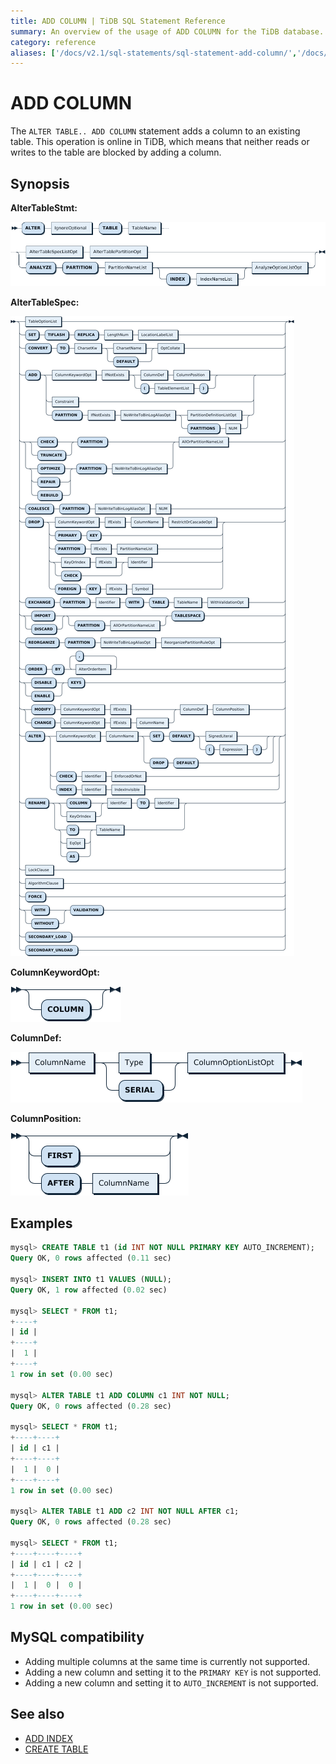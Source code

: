 ```yaml
---
title: ADD COLUMN | TiDB SQL Statement Reference
summary: An overview of the usage of ADD COLUMN for the TiDB database.
category: reference
aliases: ['/docs/v2.1/sql-statements/sql-statement-add-column/','/docs/v2.1/reference/sql/statements/add-column/']
---
```


# ADD COLUMN

The `ALTER TABLE.. ADD COLUMN` statement adds a column to an existing table. This operation is online in TiDB, which means that neither reads or writes to the table are blocked by adding a column.

## Synopsis

**AlterTableStmt:**

![AlterTableStmt](/media/sqlgram/AlterTableStmt.png)

**AlterTableSpec:**

![AlterTableSpec](/media/sqlgram/AlterTableSpec.png)

**ColumnKeywordOpt:**

![ColumnKeywordOpt](/media/sqlgram/ColumnKeywordOpt.png)

**ColumnDef:**

![ColumnDef](/media/sqlgram/ColumnDef.png)

**ColumnPosition:**

![ColumnPosition](/media/sqlgram/ColumnPosition.png)

## Examples

```sql
mysql> CREATE TABLE t1 (id INT NOT NULL PRIMARY KEY AUTO_INCREMENT);
Query OK, 0 rows affected (0.11 sec)

mysql> INSERT INTO t1 VALUES (NULL);
Query OK, 1 row affected (0.02 sec)

mysql> SELECT * FROM t1;
+----+
| id |
+----+
|  1 |
+----+
1 row in set (0.00 sec)

mysql> ALTER TABLE t1 ADD COLUMN c1 INT NOT NULL;
Query OK, 0 rows affected (0.28 sec)

mysql> SELECT * FROM t1;
+----+----+
| id | c1 |
+----+----+
|  1 |  0 |
+----+----+
1 row in set (0.00 sec)

mysql> ALTER TABLE t1 ADD c2 INT NOT NULL AFTER c1;
Query OK, 0 rows affected (0.28 sec)

mysql> SELECT * FROM t1;
+----+----+----+
| id | c1 | c2 |
+----+----+----+
|  1 |  0 |  0 |
+----+----+----+
1 row in set (0.00 sec)
```

## MySQL compatibility

* Adding multiple columns at the same time is currently not supported.
* Adding a new column and setting it to the `PRIMARY KEY` is not supported.
* Adding a new column and setting it to `AUTO_INCREMENT` is not supported.

## See also

* [ADD INDEX](/sql-statements/sql-statement-add-index.md)
* [CREATE TABLE](/sql-statements/sql-statement-create-table.md)
